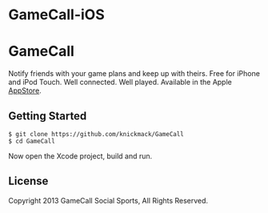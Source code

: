 # GameCall-iOS

# GameCall

Notify friends with your game plans and keep up with theirs. Free for iPhone and iPod Touch. Well connected. Well played. Available in the Apple [AppStore](https://itunes.apple.com/ca/app/gamecall-social-sports/id521579630?mt=8&uo=4).

## Getting Started

    $ git clone https://github.com/knickmack/GameCall
    $ cd GameCall

Now open the Xcode project, build and run.

## License

Copyright 2013 GameCall Social Sports, All Rights Reserved.
